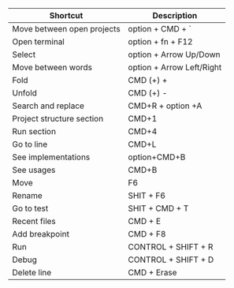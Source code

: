 | Shortcut                   | Description               |
| -------------------------- | ------------------------- |
| Move between open projects | option + CMD + `          |
| Open terminal              | option + fn + F12         |
| Select                     | option + Arrow Up/Down    |
| Move between words         | option + Arrow Left/Right |
| Fold                       | CMD (+) +                 |
| Unfold                     | CMD (+) -                 |
| Search and replace         | CMD+R + option +A         |
| Project structure section  | CMD+1                     |
| Run section                | CMD+4                     |
| Go to line                 | CMD+L                     |
| See implementations        | option+CMD+B              |
| See usages                 | CMD+B                     |
| Move                       | F6                        |
| Rename                     | SHIT + F6                 |
| Go to test                 | SHIT + CMD + T            |
| Recent files               | CMD + E                   |
| Add breakpoint             | CMD + F8                  |
| Run                        | CONTROL + SHIFT + R       |
| Debug                      | CONTROL + SHIFT + D       |
| Delete line                | CMD + Erase               |